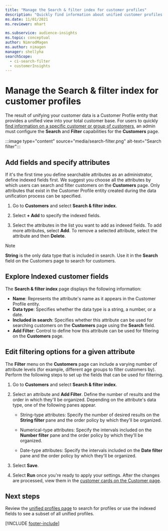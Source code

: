 ```yaml
---
title: "Manage the Search & filter index for customer profiles"
description: "Quickly find information about unified customer profiles and filter for specified attributes."
ms.date: 11/01/2021
ms.reviewer: mhart

ms.subservice: audience-insights
ms.topic: conceptual
author: NimrodMagen
ms.author: nimagen
manager: shellyha
searchScope: 
  - ci-search-filter
  - customerInsights
---
```


# Manage the Search & filter index for customer profiles

The result of unifying your customer data is a Customer Profile entity that provides a unified view into your total customer base. For users to quickly [find information on a specific customer or group of customers](customer-profiles.md), an admin must configure the **Search** and **Filter** capabilities for the **Customers** page.

   :::image type="content" source="media/search-filter.png" alt-text="Search filter":::

## Add fields and specify attributes

If it's the first time you define searchable attributes as an administrator, define indexed fields first. We suggest you choose all the attributes by which users can search and filter customers on the **Customers** page. Only attributes that exist in the Customer Profile entity created during the data unification process can be specified.

1. Go to **Customers** and select **Search & filter index**.

2. Select **+ Add** to specify the indexed fields.

3. Select the attributes in the list you want to add as indexed fields. To add more attributes, select **Add**. To remove a selected attribute, select the attribute and then **Delete**.

> [!NOTE]
> **String** is the only data type that is included in search. Use it in the **Search** field on the Customers page to search for customers.

## Explore Indexed customer fields

The **Search & filter index** page displays the following information:

- **Name**: Represents the attribute's name as it appears in the Customer Profile entity.
- **Data type**: Specifies whether the data type is a string, a number, or a date.
- **Included in search**: Specifies whether this attribute can be used for searching customers on the **Customers** page using the **Search** field.
- **Add Filter**: Control to define how this attribute can be used for filtering on the **Customers** page.

## Edit filtering options for a given attribute

The **Filter** menu on the **Customers** page can include a varying number of attribute levels (for example, different age groups to filter customers by). Perform the following steps to set up the fields that can be used for filtering.

1. Go to **Customers** and select **Search & filter index**.

1. Select an attribute and **Add Filter**. Define the number of results and the order in which they'll be organized. Depending on the attribute's data type, one of the following panes appear.

   - String-type attributes: Specify the number of desired results on the **String filter** pane and the order policy by which they'll be organized.

   - Numerical-type attributes: Specify the intervals included on the **Number filter** pane and the order policy by which they'll be organized.

   - Date-type attributes:  Specify the intervals included on the **Date filter** pane and the order policy by which they'll be organized.

1. Select **Save**.

1. Select **Run** once you're ready to apply your settings. After the changes are processed, view them in the [customer cards on the Customer page](customer-profiles.md).

## Next steps

Review the [unified profiles page](customer-profiles.md) to search for profiles or use the indexed fields to see a subset of all unified profiles.

[!INCLUDE [footer-include](includes/footer-banner.md)]
